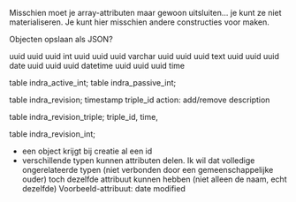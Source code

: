 Misschien moet je array-attributen maar gewoon uitsluiten... je kunt ze niet materialiseren.
Je kunt hier misschien andere constructies voor maken.

Objecten opslaan als JSON?

uuid uuid uuid int
uuid uuid uuid varchar
uuid uuid uuid text
uuid uuid uuid date
uuid uuid uuid datetime
uuid uuid uuid time

table indra_active_int;
table indra_passive_int;

table indra_revision;
timestamp
triple_id
action: add/remove
description

table indra_revision_triple;
triple_id, time,

table indra_revision_int;

- een object krijgt bij creatie al een id
- verschillende typen kunnen attributen delen. Ik wil dat volledige ongerelateerde typen (niet verbonden door een gemeenschappelijke ouder) toch dezelfde attribuut kunnen hebben
    (niet alleen de naam, echt dezelfde) Voorbeeld-attribuut: date modified

